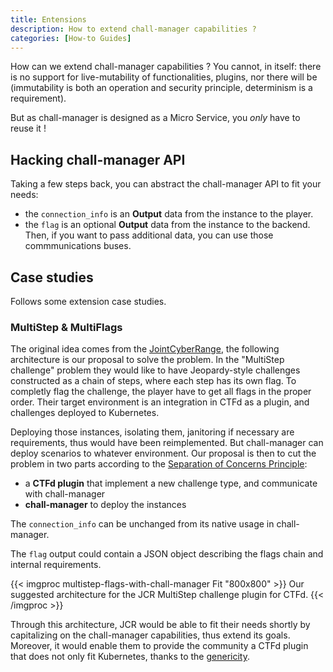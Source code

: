 ```yaml
---
title: Entensions
description: How to extend chall-manager capabilities ?
categories: [How-to Guides]
---
```


How can we extend chall-manager capabilities ? You cannot, in itself: there is no support for live-mutability of functionalities, plugins, nor there will be (immutability is both an operation and security principle, determinism is a requirement).

But as chall-manager is designed as a Micro Service, you _only_ have to reuse it !

## Hacking chall-manager API

Taking a few steps back, you can abstract the chall-manager API to fit your needs:
- the `connection_info` is an **Output** data from the instance to the player.
- the `flag` is an optional **Output** data from the instance to the backend.
Then, if you want to pass additional data, you can use those commmunications buses.

## Case studies

Follows some extension case studies.

### MultiStep & MultiFlags

The original idea comes from the [JointCyberRange](https://jointcyberrange.nl), the following architecture is our proposal to solve the problem.
In the "MultiStep challenge" problem they would like to have Jeopardy-style challenges constructed as a chain of steps, where each step has its own flag. To completly flag the challenge, the player have to get all flags in the proper order. Their target environment is an integration in CTFd as a plugin, and challenges deployed to Kubernetes.

Deploying those instances, isolating them, janitoring if necessary are requirements, thus would have been reimplemented. But chall-manager can deploy scenarios to whatever environment.
Our proposal is then to cut the problem in two parts according to the [Separation of Concerns Principle](https://en.wikipedia.org/wiki/Separation_of_concerns):
- a **CTFd plugin** that implement a new challenge type, and communicate with chall-manager
- **chall-manager** to deploy the instances

The `connection_info` can be unchanged from its native usage in chall-manager.

The `flag` output could contain a JSON object describing the flags chain and internal requirements.

{{< imgproc multistep-flags-with-chall-manager Fit "800x800" >}}
Our suggested architecture for the JCR MultiStep challenge plugin for CTFd.
{{< /imgproc >}}

Through this architecture, JCR would be able to fit their needs shortly by capitalizing on the chall-manager capabilities, thus extend its goals.
Moreover, it would enable them to provide the community a CTFd plugin that does not only fit Kubernetes, thanks to the [genericity](/docs/chall-manager/design/genericity).
